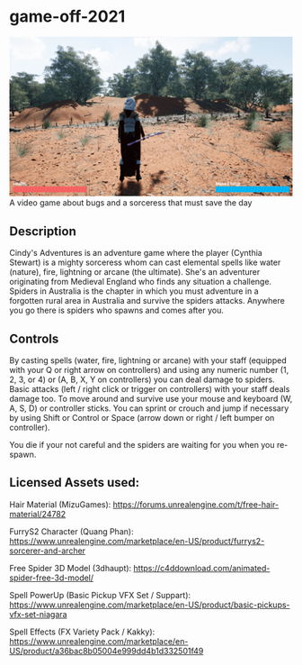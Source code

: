 # game-off-2021

![Cover](./Images/Cover.png)
A video game about bugs and a sorceress that must save the day

## **Description**

Cindy's Adventures is an adventure game where the player (Cynthia Stewart) is a mighty sorceress whom can cast elemental spells like water (nature), fire, lightning or arcane (the ultimate). She's an adventurer originating from Medieval England who finds any situation a challenge.  Spiders in Australia is the chapter in which you must adventure in a forgotten rural area in Australia and survive the spiders attacks. Anywhere you go there is spiders who spawns and comes after you.

## **Controls**
By casting spells (water, fire, lightning or arcane) with your staff (equipped with your Q or right arrow on controllers) and using any numeric number (1, 2, 3, or 4) or (A, B, X, Y on controllers) you can deal damage to spiders. Basic attacks (left / right click or trigger on controllers) with your staff deals damage too. To move around and survive use your mouse and keyboard (W, A, S, D) or controller sticks. You can sprint or crouch and jump if necessary by using Shift or Control or Space (arrow down or right / left bumper on controller).

You die if your not careful and the spiders are waiting for you when you re-spawn.
 
## **Licensed Assets used:**

 Hair Material (MizuGames): https://forums.unrealengine.com/t/free-hair-material/24782

 FurryS2 Character (Quang Phan): https://www.unrealengine.com/marketplace/en-US/product/furrys2-sorcerer-and-archer

 Free Spider 3D Model (3dhaupt): https://c4ddownload.com/animated-spider-free-3d-model/

 Spell PowerUp (Basic Pickup VFX Set / Suppart): https://www.unrealengine.com/marketplace/en-US/product/basic-pickups-vfx-set-niagara

 Spell Effects (FX Variety Pack / Kakky): https://www.unrealengine.com/marketplace/en-US/product/a36bac8b05004e999dd4b1d332501f49
